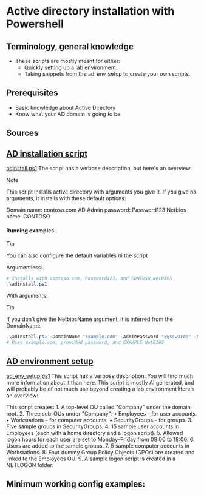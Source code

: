 # Active directory installation with Powershell

Terminology, general knowledge
---
 - These scripts are mostly meant for either: 
	- Quickly setting up a lab environment.
	- Taking snippets from the ad_env_setup to create your own scripts.

Prerequisites
---
- Basic knowledge about Active Directory
- Know what your AD domain is going to be. 

Sources
---

[AD installation script](Scripts/adinstall.ps1)
---
[adinstall.ps1](Scripts/adinstall.ps1)
The script has a verbose description, but here's an overview:

> [!NOTE]
> This script installs active directory with arguments you give it. If you give no arguments, it installs with these default options:
> 
> Domain name: contoso.com
> AD Admin password: Password123
> Netbios name: CONTOSO

#### Running examples:

> [!TIP]
> You can also configure the default variables ni the script

Argumentless:
```powershell
# Installs with contoso.com, Password123, and CONTOSO NetBIOS
.\adinstall.ps1
```

With arguments:

> [!TIP]
> If you don't give the NetbiosName argument, it is inferred from the DomainName

```powershell
.\adinstall.ps1 -DomainName "example.com" -AdminPassword "P@ssw0rd!" -NetbiosName "EXAMPLE"
# Uses example.com, provided password, and EXAMPLE NetBIOS
```


[AD environment setup](Scripts/ad_env_setup.ps1)
---
[ad_env_setup.ps1](Scripts/ad_env_setup.ps1)
This script has a verbose description. You will find much more information about it than here. 
This script is mostly AI generated, and will probably be of not much use beyond creating a lab environment 
Here's an overview:

  This script creates:
    1. A top-level OU called "Company" under the domain root.
    2. Three sub-OUs under "Company":
         • Employees – for user accounts.
         • Workstations – for computer accounts.
         • SecurityGroups – for groups.
    3. Five sample groups in SecurityGroups.
    4. 15 sample user accounts in Employees (each with a home directory and a logon script).
    5. Allowed logon hours for each user are set to Monday–Friday from 08:00 to 18:00. 
    6. Users are added to the sample groups.
    7. 5 sample computer accounts in Workstations.
    8. Four dummy Group Policy Objects (GPOs) are created and linked to the Employees OU.
    9. A sample logon script is created in a NETLOGON folder.



Minimum working config examples:
---